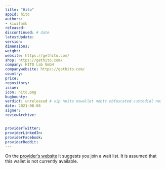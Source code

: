 ```yaml
---
title: "Hito"
appId: hito
authors:
- kiwilamb
released: 
discontinued: # date
latestUpdate:
version:
dimensions: 
weight: 
website: https://gethito.com/
shop: https://gethito.com/
company: HITO Lab GmbH
companywebsite: https://gethito.com/
country: 
price: 
repository: 
issue:
icon: hito.png
bugbounty:
verdict: unreleased # wip noita nowallet nobtc obfuscated custodial nosource nonverifiable reproducible bounty defunct
date: 2021-08-08
signer:
reviewArchive:


providerTwitter: 
providerLinkedIn: 
providerFacebook: 
providerReddit: 
---
```


On the [provider’s website](https://gethito.com/) it suggests you join a wait list. It is assumed that this wallet is not currently available.

